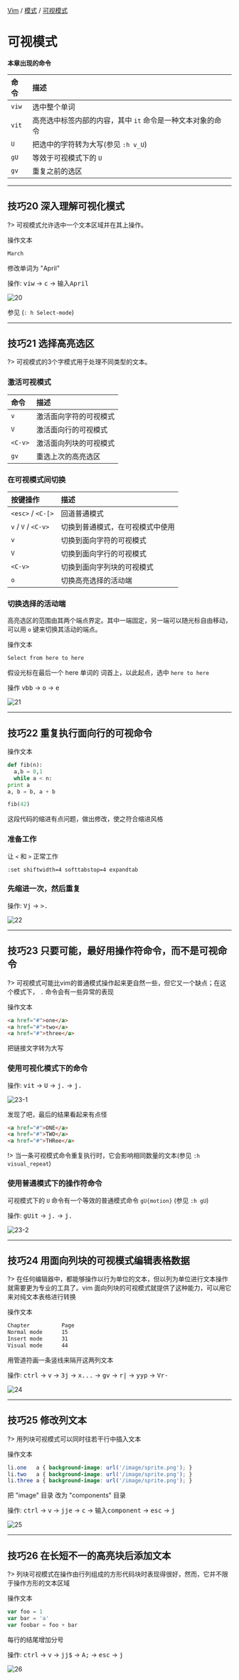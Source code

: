 [Vim](/vim-docs/) / [模式](/vim-docs/mode/) / [可视模式](/vim-docs/mode/visual)

# 可视模式

**本章出现的命令**

|命令|描述|
|:---|:---|
|`viw`|选中整个单词|
|`vit`|高亮选中标签内部的内容，其中 `it` 命令是一种文本对象的命令|
|`U`|把选中的字符转为大写(参见 `:h v_U`)|
|`gU`|等效于可视模式下的 `U`|
|`gv`|重复之前的选区|

---

## 技巧20 深入理解可视化模式

?> 可视模式允许选中一个文本区域并在其上操作。

操作文本

```tex
March
```

修改单词为 "April"

操作: <kbd>viw</kbd> -> <kbd>c</kbd> -> <kbd>输入April</kbd>

![20](https://cdn.jsdelivr.net/gh/karoldy/public-bed/image/vim/mode/20.gif)

参见 (`: h Select-mode`)

---

## 技巧21 选择高亮选区

?> 可视模式的3个字模式用于处理不同类型的文本。

### 激活可视模式

|命令|描述|
|:---|:---|
|`v`|激活面向字符的可视模式|
|`V`|激活面向行的可视模式|
|`<C-v>`|激活面向列块的可视模式|
|`gv`|重选上次的高亮选区|

### 在可视模式间切换

|按键操作|描述|
|:---|:---|
|`<esc>` / `<C-[>`|回道普通模式|
|`v` / `V` / `<C-v>`|切换到普通模式，在可视模式中使用|
|`v`|切换到面向字符的可视模式|
|`V`|切换到面向字行的可视模式|
|`<C-v>`|切换到面向字列块的可视模式|
|`o`|切换高亮选择的活动端|

### 切换选择的活动端

高亮选区的范围由其两个端点界定。其中一端固定，另一端可以随光标自由移动，可以用 `o` 键来切换其活动的端点。

操作文本

```tex
Select from here to here
```

假设光标在最后一个 here 单词的 词首上，以此起点，选中 `here to here`

操作 <kbd>vbb</kbd> -> <kbd>o</kbd> -> <kbd>e</kbd>

![21](https://cdn.jsdelivr.net/gh/karoldy/public-bed/image/vim/mode/21.gif)

---

## 技巧22 重复执行面向行的可视命令

操作文本

```python
def fib(n):
  a,b = 0,1
  while a < n:
print a
a, b = b, a + b

fib(42)
```

这段代码的缩进有点问题，做出修改，使之符合缩进风格

### 准备工作

让 `<` 和 `>` 正常工作

```
:set shiftwidth=4 softtabstop=4 expandtab
```

### 先缩进一次，然后重复

操作: <kbd>Vj</kbd> -> <Kbd>>.</kbd>

![22](https://cdn.jsdelivr.net/gh/karoldy/public-bed/image/vim/mode/22.gif)

---

## 技巧23 只要可能，最好用操作符命令，而不是可视命令

?> 可视模式可能比vim的普通模式操作起来更自然一些，但它又一个缺点；在这个模式下， `.` 命令会有一些异常的表现

操作文本

```html
<a href="#">one</a>
<a href="#">two</a>
<a href="#">three</a>
```

把链接文字转为大写

### 使用可视化模式下的命令

操作: <kbd>vit</kbd> -> <kbd>U</kbd> -> <kbd>j.</kbd> -> <kbd>j.</kbd>

![23-1](https://cdn.jsdelivr.net/gh/karoldy/public-bed/image/vim/mode/23-1.gif)

发现了吧，最后的结果看起来有点怪

```html
<a href="#">ONE</a>
<a href="#">TWO</a>
<a href="#">THRee</a>
```

!> 当一条可视模式命令重复执行时，它会影响相同数量的文本(参见 `:h visual_repeat`)

### 使用普通模式下的操作符命令

可视模式下的 `U` 命令有一个等效的普通模式命令 `gU{motion}` (参见 `:h gU`)

操作: <kbd>gUit</kbd> -> <kbd>j.</kbd> -> <kbd>j.</kbd>

![23-2](https://cdn.jsdelivr.net/gh/karoldy/public-bed/image/vim/mode/23-2.gif)

---

## 技巧24 用面向列块的可视模式编辑表格数据

?> 在任何编辑器中，都能够操作以行为单位的文本，但以列为单位进行文本操作就需要更为专业的工具了。vim 面向列块的可视模式就提供了这种能力，可以用它来对纯文本表格进行转换

操作文本

```tex
Chapter          Page
Normal mode      15
Insert mode      31
Visual mode      44
```

用管道符画一条竖线来隔开这两列文本

操作: <kbd>ctrl</kbd> -> <kbd>v</kbd> -> <kbd>3j</kbd> -> <kbd>x...</kbd> -> <kbd>gv</kbd> -> <kbd>r|</kbd> -> <kbd>yyp</kbd> -> <kbd>Vr-</kbd>

![24](https://cdn.jsdelivr.net/gh/karoldy/public-bed/image/vim/mode/24.gif)

---

## 技巧25 修改列文本

?> 用列块可视模式可以同时往若干行中插入文本

操作文本

```css
li.one   a { background-image: url('/image/sprite.png'); }
li.two   a { background-image: url('/image/sprite.png'); }
li.three a { background-image: url('/image/sprite.png'); }
```

把 "image" 目录 改为 "components" 目录

操作: <kbd>ctrl</kbd> -> <kbd>v</kbd> -> <kbd>jje</kbd> -> <kbd>c</kbd> -> <kbd>输入component</kbd> -> <kbd>esc</kbd> -> <kbd>j</kbd>

![25](https://cdn.jsdelivr.net/gh/karoldy/public-bed/image/vim/mode/25.gif)

---

## 技巧26 在长短不一的高亮块后添加文本

?> 列块可视模式在操作由行列组成的方形代码块时表现得很好，然而，它并不限于操作方形的文本区域

操作文本

```js
var foo = 1
var bar = 'a'
var foobar = foo + bar
```

每行的结尾增加分号

操作: <kbd>ctrl</kbd> -> <kbd>v</kbd> -> <kbd>jj$</kbd> -> <kbd>A;</kbd> -> <kbd>esc</kbd> -> <kbd>j</kbd>

![26](https://cdn.jsdelivr.net/gh/karoldy/public-bed/image/vim/mode/26.gif)

